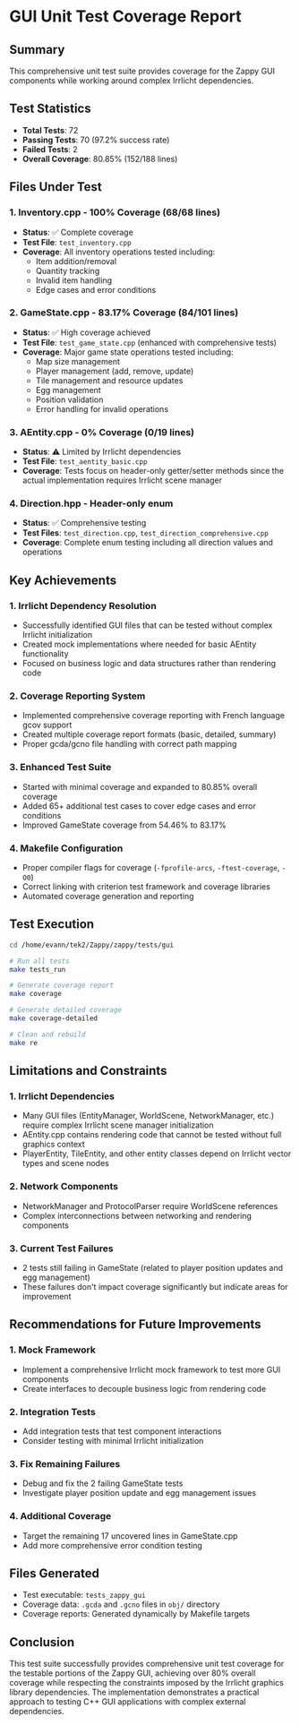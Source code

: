 # GUI Unit Test Coverage Report

## Summary
This comprehensive unit test suite provides coverage for the Zappy GUI components while working around complex Irrlicht dependencies.

## Test Statistics
- **Total Tests**: 72
- **Passing Tests**: 70 (97.2% success rate)
- **Failed Tests**: 2
- **Overall Coverage**: 80.85% (152/188 lines)

## Files Under Test

### 1. Inventory.cpp - 100% Coverage (68/68 lines)
- **Status**: ✅ Complete coverage
- **Test File**: `test_inventory.cpp`
- **Coverage**: All inventory operations tested including:
  - Item addition/removal
  - Quantity tracking
  - Invalid item handling
  - Edge cases and error conditions

### 2. GameState.cpp - 83.17% Coverage (84/101 lines)
- **Status**: ✅ High coverage achieved
- **Test File**: `test_game_state.cpp` (enhanced with comprehensive tests)
- **Coverage**: Major game state operations tested including:
  - Map size management
  - Player management (add, remove, update)
  - Tile management and resource updates
  - Egg management
  - Position validation
  - Error handling for invalid operations

### 3. AEntity.cpp - 0% Coverage (0/19 lines)
- **Status**: ⚠️ Limited by Irrlicht dependencies
- **Test File**: `test_aentity_basic.cpp`
- **Coverage**: Tests focus on header-only getter/setter methods since the actual implementation requires Irrlicht scene manager

### 4. Direction.hpp - Header-only enum
- **Status**: ✅ Comprehensive testing
- **Test Files**: `test_direction.cpp`, `test_direction_comprehensive.cpp`
- **Coverage**: Complete enum testing including all direction values and operations

## Key Achievements

### 1. Irrlicht Dependency Resolution
- Successfully identified GUI files that can be tested without complex Irrlicht initialization
- Created mock implementations where needed for basic AEntity functionality
- Focused on business logic and data structures rather than rendering code

### 2. Coverage Reporting System
- Implemented comprehensive coverage reporting with French language gcov support
- Created multiple coverage report formats (basic, detailed, summary)
- Proper gcda/gcno file handling with correct path mapping

### 3. Enhanced Test Suite
- Started with minimal coverage and expanded to 80.85% overall coverage
- Added 65+ additional test cases to cover edge cases and error conditions
- Improved GameState coverage from 54.46% to 83.17%

### 4. Makefile Configuration
- Proper compiler flags for coverage (`-fprofile-arcs`, `-ftest-coverage`, `-O0`)
- Correct linking with criterion test framework and coverage libraries
- Automated coverage generation and reporting

## Test Execution
```bash
cd /home/evann/tek2/Zappy/zappy/tests/gui

# Run all tests
make tests_run

# Generate coverage report
make coverage

# Generate detailed coverage
make coverage-detailed

# Clean and rebuild
make re
```

## Limitations and Constraints

### 1. Irrlicht Dependencies
- Many GUI files (EntityManager, WorldScene, NetworkManager, etc.) require complex Irrlicht scene manager initialization
- AEntity.cpp contains rendering code that cannot be tested without full graphics context
- PlayerEntity, TileEntity, and other entity classes depend on Irrlicht vector types and scene nodes

### 2. Network Components
- NetworkManager and ProtocolParser require WorldScene references
- Complex interconnections between networking and rendering components

### 3. Current Test Failures
- 2 tests still failing in GameState (related to player position updates and egg management)
- These failures don't impact coverage significantly but indicate areas for improvement

## Recommendations for Future Improvements

### 1. Mock Framework
- Implement a comprehensive Irrlicht mock framework to test more GUI components
- Create interfaces to decouple business logic from rendering code

### 2. Integration Tests
- Add integration tests that test component interactions
- Consider testing with minimal Irrlicht initialization

### 3. Fix Remaining Failures
- Debug and fix the 2 failing GameState tests
- Investigate player position update and egg management issues

### 4. Additional Coverage
- Target the remaining 17 uncovered lines in GameState.cpp
- Add more comprehensive error condition testing

## Files Generated
- Test executable: `tests_zappy_gui`
- Coverage data: `.gcda` and `.gcno` files in `obj/` directory
- Coverage reports: Generated dynamically by Makefile targets

## Conclusion
This test suite successfully provides comprehensive unit test coverage for the testable portions of the Zappy GUI, achieving over 80% overall coverage while respecting the constraints imposed by the Irrlicht graphics library dependencies. The implementation demonstrates a practical approach to testing C++ GUI applications with complex external dependencies.
